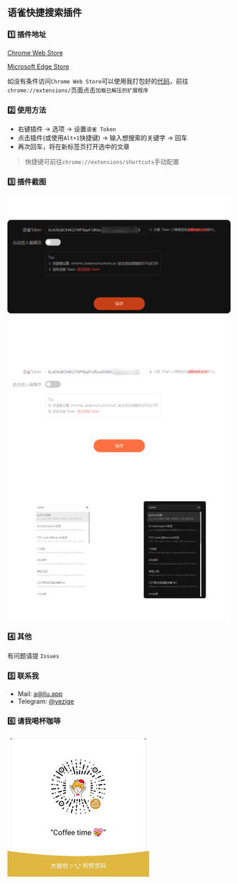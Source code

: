 ## 语雀快捷搜索插件

### 1️⃣ 插件地址

[Chrome Web Store](https://chrome.google.com/webstore/detail/yuque-helper/lffaohdkiepcnjnnbngjbmpgegbnepgf?hl=zh-CN)

[Microsoft Edge Store](https://microsoftedge.microsoft.com/addons/detail/madffokkiogcnjokeoibaadkjmjpbhhe)

如没有条件访问`Chrome Web Store`可以使用我打包好的[代码](https://github.com/yezige/yuque-search/releases/latest/download/yuque-search-release-latest.zip)，前往`chrome://extensions/`页面点击`加载已解压的扩展程序`

### 2️⃣ 使用方法

- 右键插件 -> 选项 -> 设置`语雀 Token`
- 点击插件(或使用`Alt+1`快捷键) -> 输入想搜索的关键字 -> 回车
- 再次回车，将在新标签页打开选中的文章

> 快捷键可前往`chrome://extensions/shortcuts`手动配置

### 3️⃣ 插件截图

<img src="static/images/preview3.png" height="320" alt="预览3" style="display: block;" />
<img src="static/images/preview2.png" height="320" alt="预览2" style="display: block;" />
<img src="static/images/preview1.png" height="320" alt="预览1" style="display: block;" />

### 4️⃣ 其他

有问题请提 `Issues`

### 5️⃣ 联系我

- Mail: [a@liu.app](mailto:a@liu.app)
- Telegram: [@yezige](https://t.me/yezige)

### 6️⃣ 请我喝杯咖啡

<img src="static/images/praise_small.jpg" width="320" height="320" alt="请我喝杯咖啡" />
